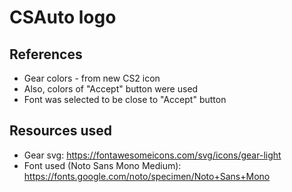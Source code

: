 # CSAuto logo

## References

- Gear colors - from new CS2 icon
- Also, colors of "Accept" button were used
- Font was selected to be close to "Accept" button

## Resources used

- Gear svg: https://fontawesomeicons.com/svg/icons/gear-light
- Font used (Noto Sans Mono Medium): https://fonts.google.com/noto/specimen/Noto+Sans+Mono
